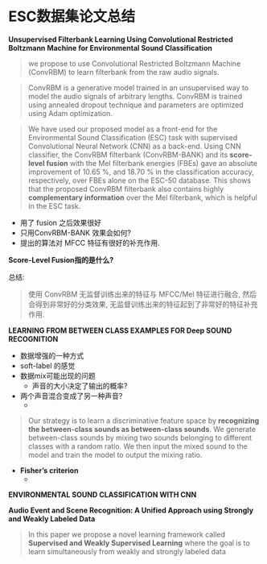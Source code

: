 # ESC数据集论文总结



**Unsupervised Filterbank Learning Using Convolutional Restricted Boltzmann Machine for Environmental Sound Classification**



> we propose to use Convolutional Restricted Boltzmann Machine (ConvRBM) to learn filterbank from the raw audio signals.



> ConvRBM is a generative model trained in an unsupervised way to model the audio signals of arbitrary lengths. ConvRBM is trained using annealed dropout technique and parameters are optimized using Adam optimization.



> We have used our proposed model as a front-end for the Environmental Sound Classification (ESC) task with supervised Convolutional Neural Network (CNN) as a back-end. Using CNN classifier, the ConvRBM filterbank (ConvRBM-BANK) and its **score-level fusion** with the Mel filterbank energies (FBEs) gave an absolute improvement of 10.65 %, and 18.70 % in the classification accuracy, respectively, over FBEs alone on the ESC-50 database. This shows that the proposed ConvRBM filterbank also contains highly **complementary information** over the Mel filterbank, which is helpful in the ESC task.

* 用了 fusion 之后效果很好
* 只用ConvRBM-BANK 效果会如何?
* 提出的算法对 MFCC 特征有很好的补充作用.



**Score-Level Fusion指的是什么?**

总结:

> 使用 ConvRBM 无监督训练出来的特征与 MFCC/Mel 特征进行融合, 然后会得到非常好的分类效果, 无监督训练出来的特征起到了非常好的特征补充作用.



**LEARNING FROM BETWEEN CLASS EXAMPLES FOR Deep SOUND RECOGNITION**

* 数据增强的一种方式
* soft-label 的感觉
* 数据mix可能出现的问题
  * 声音的大小决定了输出的概率?
* 两个声音混合变成了另一种声音?
  * ​

> Our strategy is to learn a discriminative feature space by **recognizing the between-class sounds as between-class sounds**.  We generate between-class sounds by mixing two sounds belonging to different classes with a random ratio. We then input the mixed sound to the model and train the model to output the mixing ratio.

* **Fisher’s criterion**
  * ​



**ENVIRONMENTAL SOUND CLASSIFICATION WITH CNN**





**Audio Event and Scene Recognition: A Unified Approach using Strongly and Weakly Labeled Data**

> In this paper we propose a novel learning framework called **Supervised and Weakly Supervised Learning** where the goal is to learn simultaneously from weakly and strongly labeled data